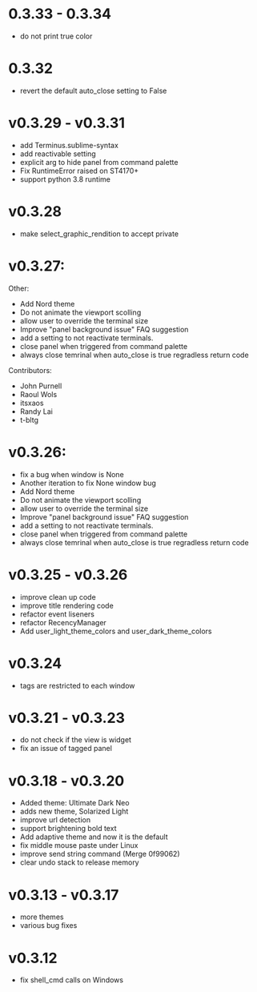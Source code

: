# 0.3.33 - 0.3.34

  - do not print true color

# 0.3.32

   - revert the default auto_close setting to False

# v0.3.29 - v0.3.31

   - add Terminus.sublime-syntax
   - add reactivable setting
   - explicit arg to hide panel from command palette
   - Fix RuntimeError raised on ST4170+
   - support python 3.8 runtime


# v0.3.28
   - make select_graphic_rendition to accept private

# v0.3.27:

  Other:
   - Add Nord theme
   - Do not animate the viewport scolling
   - allow user to override the terminal size
   - Improve "panel background issue" FAQ suggestion
   - add a setting to not reactivate terminals.
   - close panel when triggered from command palette
   - always close temrinal when auto_close is true regradless return code

  Contributors:
   - John Purnell
   - Raoul Wols
   - itsxaos
   - Randy Lai
   - t-bltg


# v0.3.26:

- fix a bug when window is None
- Another iteration to fix None window bug
- Add Nord theme
- Do not animate the viewport scolling
- allow user to override the terminal size
- Improve "panel background issue" FAQ suggestion
- add a setting to not reactivate terminals.
- close panel when triggered from command palette
- always close temrinal when auto_close is true regradless return code

# v0.3.25 - v0.3.26
- improve clean up code
- improve title rendering code
- refactor event liseners
- refactor RecencyManager
- Add user_light_theme_colors and user_dark_theme_colors

# v0.3.24

- tags are restricted to each window

# v0.3.21 - v0.3.23

 - do not check if the view is widget
 - fix an issue of tagged panel


# v0.3.18 - v0.3.20

- Added theme: Ultimate Dark Neo
- adds new theme, Solarized Light
- improve url detection
- support brightening bold text
- Add adaptive theme and now it is the default
- fix middle mouse paste under Linux
- improve send string command (Merge 0f99062)
- clear undo stack to release memory


# v0.3.13 - v0.3.17

- more themes
- various bug fixes

# v0.3.12

- fix shell_cmd calls on Windows
